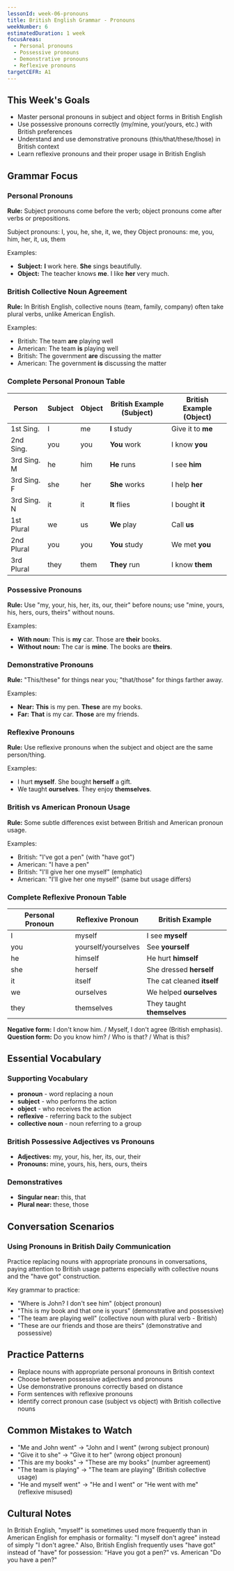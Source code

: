 ```yaml
---
lessonId: week-06-pronouns
title: British English Grammar - Pronouns
weekNumber: 6
estimatedDuration: 1 week
focusAreas:
  - Personal pronouns
  - Possessive pronouns
  - Demonstrative pronouns
  - Reflexive pronouns
targetCEFR: A1
---
```


## This Week's Goals

- Master personal pronouns in subject and object forms in British English
- Use possessive pronouns correctly (my/mine, your/yours, etc.) with British preferences
- Understand and use demonstrative pronouns (this/that/these/those) in British context
- Learn reflexive pronouns and their proper usage in British English

## Grammar Focus

### Personal Pronouns

**Rule:** Subject pronouns come before the verb; object pronouns come after verbs or prepositions.

Subject pronouns: I, you, he, she, it, we, they
Object pronouns: me, you, him, her, it, us, them

Examples:
- **Subject:** **I** work here. **She** sings beautifully.
- **Object:** The teacher knows **me**. I like **her** very much.

### British Collective Noun Agreement

**Rule:** In British English, collective nouns (team, family, company) often take plural verbs, unlike American English.

Examples:
- British: The team **are** playing well
- American: The team **is** playing well
- British: The government **are** discussing the matter
- American: The government **is** discussing the matter

### Complete Personal Pronoun Table

| Person | Subject | Object | British Example (Subject) | British Example (Object) |
|--------|---------|--------|---------------------------|--------------------------|
| 1st Sing. | I | me | **I** study | Give it to **me** |
| 2nd Sing. | you | you | **You** work | I know **you** |
| 3rd Sing. M | he | him | **He** runs | I see **him** |
| 3rd Sing. F | she | her | **She** works | I help **her** |
| 3rd Sing. N | it | it | **It** flies | I bought **it** |
| 1st Plural | we | us | **We** play | Call **us** |
| 2nd Plural | you | you | **You** study | We met **you** |
| 3rd Plural | they | them | **They** run | I know **them** |

### Possessive Pronouns

**Rule:** Use "my, your, his, her, its, our, their" before nouns; use "mine, yours, his, hers, ours, theirs" without nouns.

Examples:
- **With noun:** This is **my** car. Those are **their** books.
- **Without noun:** The car is **mine**. The books are **theirs**.

### Demonstrative Pronouns

**Rule:** "This/these" for things near you; "that/those" for things farther away.

Examples:
- **Near:** **This** is my pen. **These** are my books.
- **Far:** **That** is my car. **Those** are my friends.

### Reflexive Pronouns

**Rule:** Use reflexive pronouns when the subject and object are the same person/thing.

Examples:
- I hurt **myself**. She bought **herself** a gift.
- We taught **ourselves**. They enjoy **themselves**.

### British vs American Pronoun Usage

**Rule:** Some subtle differences exist between British and American pronoun usage.

Examples:
- British: "I've got a pen" (with "have got")
- American: "I have a pen"
- British: "I'll give her one myself" (emphatic)
- American: "I'll give her one myself" (same but usage differs)

### Complete Reflexive Pronoun Table

| Personal Pronoun | Reflexive Pronoun | British Example |
|------------------|-------------------|-----------------|
| I | myself | I see **myself** |
| you | yourself/yourselves | See **yourself** |
| he | himself | He hurt **himself** |
| she | herself | She dressed **herself** |
| it | itself | The cat cleaned **itself** |
| we | ourselves | We helped **ourselves** |
| they | themselves | They taught **themselves** |

**Negative form:** I don't know him. / Myself, I don't agree (British emphasis).
**Question form:** Do you know him? / Who is that? / What is this?

## Essential Vocabulary

### Supporting Vocabulary
- **pronoun** - word replacing a noun
- **subject** - who performs the action
- **object** - who receives the action
- **reflexive** - referring back to the subject
- **collective noun** - noun referring to a group

### British Possessive Adjectives vs Pronouns
- **Adjectives:** my, your, his, her, its, our, their
- **Pronouns:** mine, yours, his, hers, ours, theirs

### Demonstratives
- **Singular near:** this, that
- **Plural near:** these, those

## Conversation Scenarios

### Using Pronouns in British Daily Communication

Practice replacing nouns with appropriate pronouns in conversations, paying attention to British usage patterns especially with collective nouns and the "have got" construction.

Key grammar to practice:
- "Where is John? I don't see him" (object pronoun)
- "This is my book and that one is yours" (demonstrative and possessive)
- "The team are playing well" (collective noun with plural verb - British)
- "These are our friends and those are theirs" (demonstrative and possessive)

## Practice Patterns

- Replace nouns with appropriate personal pronouns in British context
- Choose between possessive adjectives and pronouns
- Use demonstrative pronouns correctly based on distance
- Form sentences with reflexive pronouns
- Identify correct pronoun case (subject vs object) with British collective nouns

## Common Mistakes to Watch

- "Me and John went" → "John and I went" (wrong subject pronoun)
- "Give it to she" → "Give it to her" (wrong object pronoun)
- "This are my books" → "These are my books" (number agreement)
- "The team is playing" → "The team are playing" (British collective usage)
- "He and myself went" → "He and I went" or "He went with me" (reflexive misused)

## Cultural Notes

In British English, "myself" is sometimes used more frequently than in American English for emphasis or formality: "I myself don't agree" instead of simply "I don't agree." Also, British English frequently uses "have got" instead of "have" for possession: "Have you got a pen?" vs. American "Do you have a pen?"